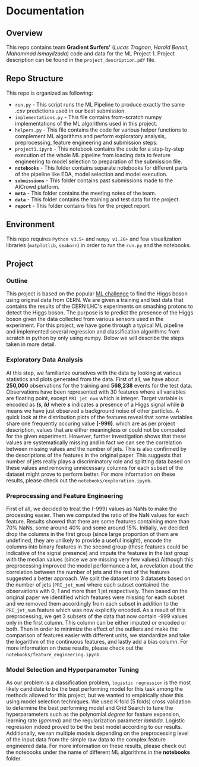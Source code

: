 # Documentation

## Overview
This repo contains team **Gradient Surfers'** (*Lucas Trognon, Harold Benoit, Mahammad Ismayilzada*) code and data for the ML Project 1. Project description can be found in the `project_description.pdf` file.

## Repo Structure
This repo is organized as following:
* `run.py` - This script runs the ML Pipeline to produce exactly the same _.csv_ predictions used in our best submission.
* `implementations.py` - This file contains from-scratch numpy implementations of the ML algorithms used in this project.
* `helpers.py` - This file contains the code for various helper functions to complement ML algorithms and perform exploratory analysis, preprocessing, feature engineering and submission steps.
* `project1.ipynb` - This notebook contains the code for a step-by-step execution of the whole ML pipeline from loading data to feature engineering to model selection to preparation of the submission file.
* **`notebooks`** - This folder contains separate notebooks for different parts of the pipeline like EDA, model selection and model execution.
* **`submissions`** - This folder contains past submissions made to the AICrowd platform.
* **`meta`** - This folder contains the meeting notes of the team.
* **`data`** - This folder contains the training and test data for the project.
* **`report`** - This folder contains files for the project report.

## Environment
This repo requires `Python v3.5+` and `numpy v1.20+` and few visualization libraries (`matplotlib`, `seaborn`) in order to run the `run.py` and the notebooks.

## Project

### Outline
This project is based on the popular [ML challenge](https://www.aicrowd.com/challenges/epfl-machine-learning-higgs) to find the Higgs boson using original data from CERN. We are given a training and test data that contains the results of the CERN LHC's experiments on smashing protons to detect the Higgs boson. The purpose is to predict the presence of the Higgs boson given the data collected from various sensors used in the experiment. For this project, we have gone through a typical ML pipeline and implemented several regression and classification algorithms from scratch in python by only using numpy. Below we will describe the steps taken in more detail.

### Exploratory Data Analysis
At this step, we familiarize ourselves with the data by looking at various statistics and plots generated from the data. First of all, we have about **250,000** observations for the training and **568,238** events for the test data. Observations have been represented with 30 features where all variables are floating point, except `PRI_jet_num` which is integer. Target variable is encoded as ***(s, b)*** where ***s*** indicates a presence of a Higgs signal while ***b*** means we have just observed a background noise of other particles. A quick look at the distribution plots of the features reveal that some variables share one frequently occuring value **(-999)**. which are as per project description, values that are either meaningless or could not be computed for the given experiment. However, further investigation shows that these values are systematically missing and in fact we can see the correlation between missing values and the number of jets. This is also confirmed by the descriptions of the features in the original paper. This suggests that number of jets really plays a discriminatory role and splitting data based on these values and removing unnecessary columns for each subset of the dataset might prove to perform better. For more information on these results, please check out the `notebooks/exploration.ipynb`. 

### Preprocessing and Feature Engineering
First of all, we decided to treat the (-999) values as NaNs to make the processing easier. Then we computed the ratio of the NaN values for each feature. Results showed that there are some features containing more than 70% NaNs, some around 40% and some around 15%. Initially, we decided drop the columns in the first group (since large proportion of them are undefined, they are unlikely to provide a useful insight), encode the columns into binary features in the second group (these features could be indicative of the signal presence) and impute the features in the last group with the median values (since we are missing very few values) Although this preprocessing improved the model performance a lot, a revelation about the correlation between the number of jets and the rest of the features suggested a better approach. We split the dataset into 3 datasets based on the number of jets (`PRI_jet_num`) where each subset contained the observations with 0, 1 and more than 1 jet respectively. Then based on the original paper we identified which features were missing for each subset and we removed them accordingly from each subset in addition to the `PRI_jet_num` feature which was now explicitly encoded. As a result of this preprocessing, we get 3 subsets of the data that now contain -999 values only in the first column. This column can be either imputed or encoded or both. Then in order to minimize the effect of the outliers and make the comparison of features easier with different units, we standardize and take the logarithm of the continuous features, and lastly add a bias column. For more information on these results, please check out the `notebooks/feature_engineering.ipynb`.

### Model Selection and Hyperparameter Tuning
As our problem is a classification problem, `logistic regression` is the most likely candidate to be the best performing model for this task among the methods allowed for this project, but we wanted to empirically show this using model selection techniques. We used K-fold (5 folds) cross validation to determine the best performing model and Grid Search to tune the hyperparameters such as the polynomial *degree* for feature expansion, learning rate (*gamma*) and the regularization parameter *lambda*. Logistic regression indeed proved to be the best model according to our results. Additionally, we ran multiple models depending on the preprocessing level of the input data from the simple raw data to the complex feature engineered data. For more information on these results, please check out the notebooks under the name of different ML algorithms in the **notebooks** folder.

